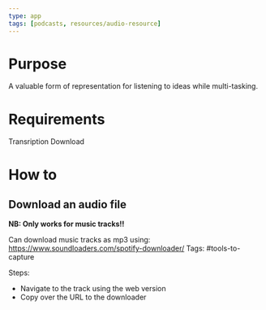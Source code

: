 ```yaml
---
type: app
tags: [podcasts, resources/audio-resource]
---
```



# Purpose

A valuable form of representation for listening to ideas while multi-tasking.


# Requirements

Transription
Download


# How to

## Download an audio file

**NB: Only works for music tracks!!**

Can download music tracks as mp3 using:
https://www.soundloaders.com/spotify-downloader/
Tags: #tools-to-capture

Steps:
- Navigate to the track using the web version
- Copy over the URL to the downloader


